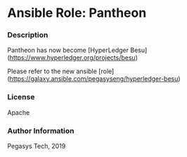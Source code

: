 # Ansible Role: Pantheon

### Description
Pantheon has now become [HyperLedger Besu] (https://www.hyperledger.org/projects/besu)

Please refer to the new ansible [role] (https://galaxy.ansible.com/pegasyseng/hyperledger-besu) 


### License

Apache

### Author Information

Pegasys Tech, 2019
